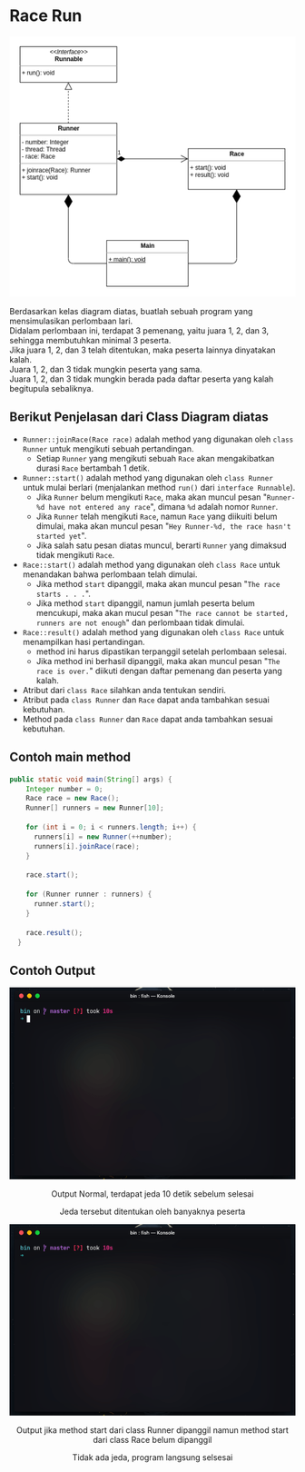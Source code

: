 # Race Run
<p align="center">
  <img src="assets/img/race-run-uml.png" alt="Class Diagram">
</p>

Berdasarkan kelas diagram diatas, buatlah sebuah program yang mensimulasikan perlombaan lari.  
Didalam perlombaan ini, terdapat 3 pemenang, yaitu juara 1, 2, dan 3, sehingga membutuhkan minimal 3 peserta.  
Jika juara 1, 2, dan 3 telah ditentukan, maka peserta lainnya dinyatakan kalah.  
Juara 1, 2, dan 3 tidak mungkin peserta yang sama.  
Juara 1, 2, dan 3 tidak mungkin berada pada daftar peserta yang kalah begitupula sebaliknya.  

## Berikut Penjelasan dari Class Diagram diatas

- `Runner::joinRace(Race race)` adalah method yang digunakan oleh `class Runner` untuk mengikuti sebuah pertandingan.
  - Setiap `Runner` yang mengikuti sebuah `Race` akan mengakibatkan durasi `Race` bertambah 1 detik.
- `Runner::start()` adalah method yang digunakan oleh `class Runner` untuk mulai berlari (menjalankan method `run()` dari `interface Runnable`).
  - Jika `Runner` belum mengikuti `Race`, maka akan muncul pesan "`Runner-%d have not entered any race`", dimana `%d` adalah nomor `Runner`.
  - Jika `Runner` telah mengikuti `Race`, namun `Race` yang diikuiti belum dimulai, maka akan muncul pesan "`Hey Runner-%d, the race hasn't started yet`".
  - Jika salah satu pesan diatas muncul, berarti `Runner` yang dimaksud tidak mengikuti `Race`.
- `Race::start()` adalah method yang digunakan oleh `class Race` untuk menandakan bahwa perlombaan telah dimulai.
  - Jika method `start` dipanggil, maka akan muncul pesan "`The race starts . . .`".
  - Jika method `start` dipanggil, namun jumlah peserta belum mencukupi, maka akan mucul pesan "`The race cannot be started, runners are not enough`" dan perlombaan tidak dimulai.
- `Race::result()` adalah method yang digunakan oleh `class Race` untuk menampilkan hasi pertandingan.
  - method ini harus dipastikan terpanggil setelah perlombaan selesai.
  - Jika method ini berhasil dipanggil, maka akan muncul pesan "`The race is over.`" diikuti dengan daftar pemenang dan peserta yang kalah.
- Atribut dari `class Race` silahkan anda tentukan sendiri.
- Atribut pada `class Runner` dan `Race` dapat anda tambahkan sesuai kebutuhan.
- Method pada `class Runner` dan `Race` dapat anda tambahkan sesuai kebutuhan.

## Contoh main method

```java
public static void main(String[] args) {
    Integer number = 0;
    Race race = new Race();
    Runner[] runners = new Runner[10];

    for (int i = 0; i < runners.length; i++) {
      runners[i] = new Runner(++number);
      runners[i].joinRace(race);
    }

    race.start();

    for (Runner runner : runners) {
      runner.start();
    }

    race.result();
  }
```

## Contoh Output

<p align="center">
  <figurer>
    <img src="assets/gif/w-start-method.gif">
    <figcaption>
     <p align="center">Output Normal, terdapat jeda 10 detik sebelum selesai</p>
     <p align="center">Jeda tersebut ditentukan oleh banyaknya peserta</p>
     </figcaption>
  </figurer>
</p>

<p align="center">
  <figurer>
    <img src="assets/gif/wo-start-method.gif">
    <figcaption>
     <p align="center">Output jika method start dari class Runner dipanggil namun method start dari class Race belum dipanggil</p>
     <p align="center">Tidak ada jeda, program langsung selsesai</p>
     </figcaption>
  </figurer>
</p>